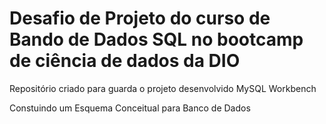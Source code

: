 # Desafio de Projeto do curso de Bando de Dados SQL no bootcamp de ciência de dados da DIO

Repositório criado para guarda o projeto desenvolvido MySQL Workbench

Constuindo um Esquema Conceitual para Banco de Dados